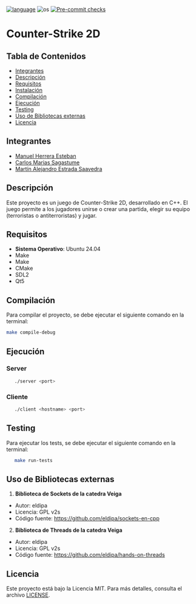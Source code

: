 [![language](https://img.shields.io/badge/language-C++-pink.svg?style=flat-square)](https://cplusplus.com/)
![os](https://img.shields.io/badge/OS-linux-blue.svg?style=flat-square)
[![Pre-commit checks](https://github.com/MatiasSagastume/tp-grupal-template/actions/workflows/pre-commit.yml/badge.svg)](https://github.com/MatiasSagastume/tp-grupal-template/actions/workflows/pre-commit.yml)
# Counter-Strike 2D

## Tabla de Contenidos
- [Integrantes](#integrantes)
- [Descripción](#descripción)
- [Requisitos](#requisitos)
- [Instalación](#instalación)
- [Compilación](#compilación)
- [Ejecución](#ejecución)
- [Testing](#testing)
- [Uso de Bibliotecas externas](#uso-de-bibliotecas-externas)
- [Licencia](#licencia)
  
## Integrantes

- [Manuel Herrera Esteban](https://github.com/Manuuherrera)
- [Carlos Marias Sagastume](https://github.com/MatiasSagastume)
- [Martín Alejandro Estrada Saavedra](https://github.com/martinSaav)
  
## Descripción
Este proyecto es un juego de Counter-Strike 2D, desarrollado en C++. El juego permite a los jugadores unirse o crear una partida, elegir su equipo (terroristas o antiterroristas) y jugar.

## Requisitos
- **Sistema Operativo**: Ubuntu 24.04
- Make
- Make
- CMake
- SDL2
- Qt5

## Compilación
Para compilar el proyecto, se debe ejecutar el siguiente comando en la terminal:

```bash
make compile-debug
```

## Ejecución

### Server
```bash
   ./server <port>
```

### Cliente
```bash
   ./client <hostname> <port>
```

## Testing
Para ejecutar los tests, se debe ejecutar el siguiente comando en la terminal:

```bash
   make run-tests
```


## Uso de Bibliotecas externas

1. **Biblioteca de Sockets de la catedra Veiga**
- Autor: eldipa
- Licencia: GPL v2s
- Código fuente: https://github.com/eldipa/sockets-en-cpp

2. **Biblioteca de Threads de la catedra Veiga**
- Autor: eldipa
- Licencia: GPL v2s
- Código fuente: https://github.com/eldipa/hands-on-threads

## Licencia
Este proyecto está bajo la Licencia MIT. Para más detalles, consulta el archivo [LICENSE](LICENSE).
